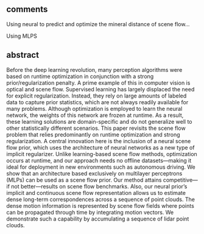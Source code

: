 ## comments
Using neural to predict and optimize the mineral distance of scene flow…

Using MLPS
## abstract 

Before the deep learning revolution, many perception algorithms were based on runtime optimization in conjunction with a strong prior/regularization penalty. A prime example of this in computer vision is optical and scene flow. Supervised learning has largely displaced the need for explicit regularization. Instead, they rely on large amounts of labeled data to capture prior statistics, which are not always readily available for many problems. Although optimization is employed to learn the neural network, the weights of this network are frozen at runtime. As a result, these learning solutions are domain-specific and do not generalize well to other statistically different scenarios. This paper revisits the scene flow problem that relies predominantly on runtime optimization and strong regularization. A central innovation here is the inclusion of a neural scene flow prior, which uses the architecture of neural networks as a new type of implicit regularizer. Unlike learning-based scene flow methods, optimization occurs at runtime, and our approach needs no offline datasets—making it ideal for deployment in new environments such as autonomous driving. We show that an architecture based exclusively on multilayer perceptrons (MLPs) can be used as a scene flow prior. Our method attains competitive—if not better—results on scene flow benchmarks. Also, our neural prior’s implicit and continuous scene flow representation allows us to estimate dense long-term correspondences across a sequence of point clouds. The dense motion information is represented by scene flow fields where points can be propagated through time by integrating motion vectors. We demonstrate such a capability by accumulating a sequence of lidar point clouds.